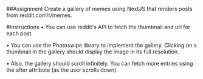 ##Assignment
Create a gallery of memes using NextJS that renders posts from reddit.com/r/memes.

#Instructions
•
You can use reddit's API to fetch the thumbnail and url for each post.

•
You can use the Photoswipe library to implement the gallery. Clicking on a thumbnail in the gallery should display the image in its full resolution.

•
Also, the gallery should scroll infinitely. You can fetch more entries using the after attribute (as the user scrolls down).

